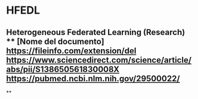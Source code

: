 # HFEDL
Heterogeneous Federated Learning (Research)
**
[Nome del documento]
https://fileinfo.com/extension/del
https://www.sciencedirect.com/science/article/abs/pii/S138650561830008X
https://pubmed.ncbi.nlm.nih.gov/29500022/
-----
**
